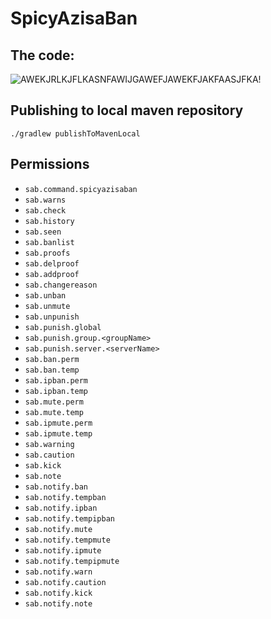 # SpicyAzisaBan

## The code:
![AWEKJRLKJFLKASNFAWIJGAWEFJAWEKFJAKFAASJFKA!](https://cdn.acrylicstyle.xyz/img/upload/local/2021-08/01-19/the-cake.png)

## Publishing to local maven repository
`./gradlew publishToMavenLocal`

## Permissions
- `sab.command.spicyazisaban`
- `sab.warns`
- `sab.check`
- `sab.history`
- `sab.seen`
- `sab.banlist`
- `sab.proofs`
- `sab.delproof`
- `sab.addproof`
- `sab.changereason`
- `sab.unban`
- `sab.unmute`
- `sab.unpunish`
- `sab.punish.global`
- `sab.punish.group.<groupName>`
- `sab.punish.server.<serverName>`
- `sab.ban.perm`
- `sab.ban.temp`
- `sab.ipban.perm`
- `sab.ipban.temp`
- `sab.mute.perm`
- `sab.mute.temp`
- `sab.ipmute.perm`
- `sab.ipmute.temp`
- `sab.warning`
- `sab.caution`
- `sab.kick`
- `sab.note`
- `sab.notify.ban`
- `sab.notify.tempban`
- `sab.notify.ipban`
- `sab.notify.tempipban`
- `sab.notify.mute`
- `sab.notify.tempmute`
- `sab.notify.ipmute`
- `sab.notify.tempipmute`
- `sab.notify.warn`
- `sab.notify.caution`
- `sab.notify.kick`
- `sab.notify.note`
